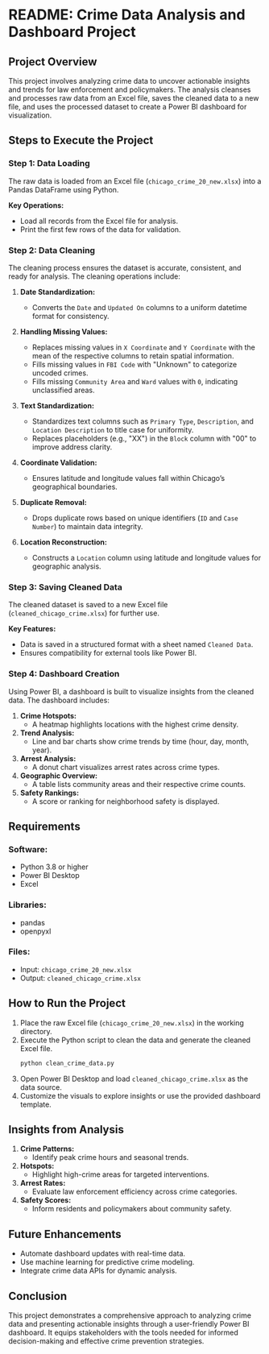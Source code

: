 # README: Crime Data Analysis and Dashboard Project

## Project Overview
This project involves analyzing crime data to uncover actionable insights and trends for law enforcement and policymakers. The analysis cleanses and processes raw data from an Excel file, saves the cleaned data to a new file, and uses the processed dataset to create a Power BI dashboard for visualization.

## Steps to Execute the Project

### Step 1: Data Loading
The raw data is loaded from an Excel file (`chicago_crime_20_new.xlsx`) into a Pandas DataFrame using Python.

**Key Operations:**
- Load all records from the Excel file for analysis.
- Print the first few rows of the data for validation.

### Step 2: Data Cleaning
The cleaning process ensures the dataset is accurate, consistent, and ready for analysis. The cleaning operations include:

1. **Date Standardization:**
   - Converts the `Date` and `Updated On` columns to a uniform datetime format for consistency.

2. **Handling Missing Values:**
   - Replaces missing values in `X Coordinate` and `Y Coordinate` with the mean of the respective columns to retain spatial information.
   - Fills missing values in `FBI Code` with "Unknown" to categorize uncoded crimes.
   - Fills missing `Community Area` and `Ward` values with `0`, indicating unclassified areas.

3. **Text Standardization:**
   - Standardizes text columns such as `Primary Type`, `Description`, and `Location Description` to title case for uniformity.
   - Replaces placeholders (e.g., "XX") in the `Block` column with "00" to improve address clarity.

4. **Coordinate Validation:**
   - Ensures latitude and longitude values fall within Chicago’s geographical boundaries.

5. **Duplicate Removal:**
   - Drops duplicate rows based on unique identifiers (`ID` and `Case Number`) to maintain data integrity.

6. **Location Reconstruction:**
   - Constructs a `Location` column using latitude and longitude values for geographic analysis.

### Step 3: Saving Cleaned Data
The cleaned dataset is saved to a new Excel file (`cleaned_chicago_crime.xlsx`) for further use.

**Key Features:**
- Data is saved in a structured format with a sheet named `Cleaned Data`.
- Ensures compatibility for external tools like Power BI.

### Step 4: Dashboard Creation
Using Power BI, a dashboard is built to visualize insights from the cleaned data. The dashboard includes:

1. **Crime Hotspots:**
   - A heatmap highlights locations with the highest crime density.
2. **Trend Analysis:**
   - Line and bar charts show crime trends by time (hour, day, month, year).
3. **Arrest Analysis:**
   - A donut chart visualizes arrest rates across crime types.
4. **Geographic Overview:**
   - A table lists community areas and their respective crime counts.
5. **Safety Rankings:**
   - A score or ranking for neighborhood safety is displayed.

## Requirements
### Software:
- Python 3.8 or higher
- Power BI Desktop
- Excel

### Libraries:
- pandas
- openpyxl

### Files:
- Input: `chicago_crime_20_new.xlsx`
- Output: `cleaned_chicago_crime.xlsx`

## How to Run the Project
1. Place the raw Excel file (`chicago_crime_20_new.xlsx`) in the working directory.
2. Execute the Python script to clean the data and generate the cleaned Excel file.
   ```bash
   python clean_crime_data.py
   ```
3. Open Power BI Desktop and load `cleaned_chicago_crime.xlsx` as the data source.
4. Customize the visuals to explore insights or use the provided dashboard template.

## Insights from Analysis
1. **Crime Patterns:**
   - Identify peak crime hours and seasonal trends.
2. **Hotspots:**
   - Highlight high-crime areas for targeted interventions.
3. **Arrest Rates:**
   - Evaluate law enforcement efficiency across crime categories.
4. **Safety Scores:**
   - Inform residents and policymakers about community safety.

## Future Enhancements
- Automate dashboard updates with real-time data.
- Use machine learning for predictive crime modeling.
- Integrate crime data APIs for dynamic analysis.

## Conclusion
This project demonstrates a comprehensive approach to analyzing crime data and presenting actionable insights through a user-friendly Power BI dashboard. It equips stakeholders with the tools needed for informed decision-making and effective crime prevention strategies.
